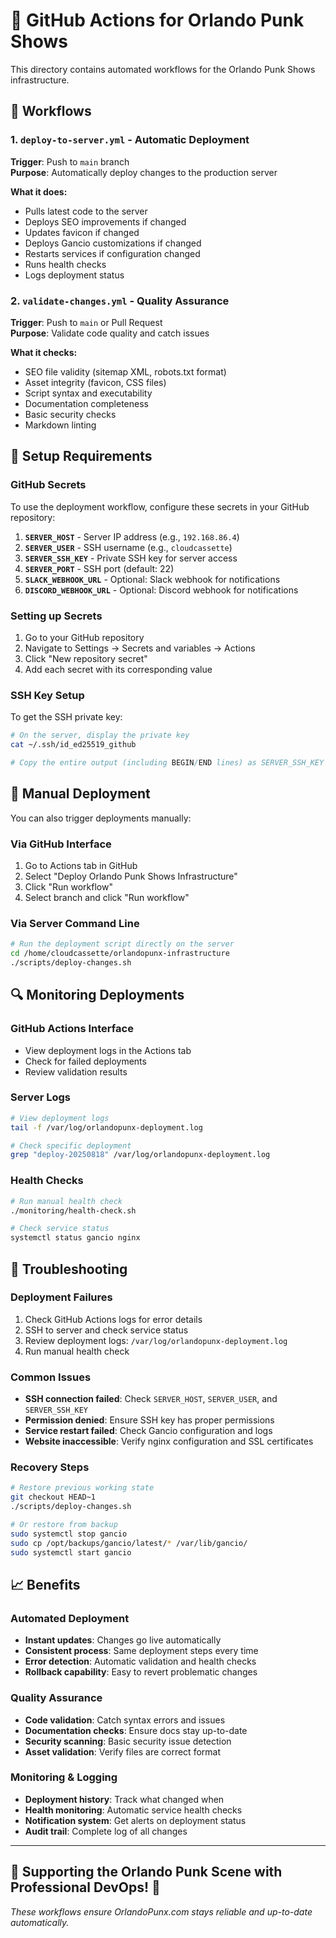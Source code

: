 # 🤖 GitHub Actions for Orlando Punk Shows

This directory contains automated workflows for the Orlando Punk Shows infrastructure.

## 🔄 Workflows

### 1. `deploy-to-server.yml` - Automatic Deployment
**Trigger**: Push to `main` branch  
**Purpose**: Automatically deploy changes to the production server

**What it does:**
- Pulls latest code to the server
- Deploys SEO improvements if changed
- Updates favicon if changed  
- Deploys Gancio customizations if changed
- Restarts services if configuration changed
- Runs health checks
- Logs deployment status

### 2. `validate-changes.yml` - Quality Assurance
**Trigger**: Push to `main` or Pull Request  
**Purpose**: Validate code quality and catch issues

**What it checks:**
- SEO file validity (sitemap XML, robots.txt format)
- Asset integrity (favicon, CSS files)
- Script syntax and executability
- Documentation completeness
- Basic security checks
- Markdown linting

## 🔧 Setup Requirements

### GitHub Secrets
To use the deployment workflow, configure these secrets in your GitHub repository:

1. **`SERVER_HOST`** - Server IP address (e.g., `192.168.86.4`)
2. **`SERVER_USER`** - SSH username (e.g., `cloudcassette`)
3. **`SERVER_SSH_KEY`** - Private SSH key for server access
4. **`SERVER_PORT`** - SSH port (default: 22)
5. **`SLACK_WEBHOOK_URL`** - Optional: Slack webhook for notifications
6. **`DISCORD_WEBHOOK_URL`** - Optional: Discord webhook for notifications

### Setting up Secrets
1. Go to your GitHub repository
2. Navigate to Settings → Secrets and variables → Actions
3. Click "New repository secret"
4. Add each secret with its corresponding value

### SSH Key Setup
To get the SSH private key:
```bash
# On the server, display the private key
cat ~/.ssh/id_ed25519_github

# Copy the entire output (including BEGIN/END lines) as SERVER_SSH_KEY secret
```

## 📱 Manual Deployment

You can also trigger deployments manually:

### Via GitHub Interface
1. Go to Actions tab in GitHub
2. Select "Deploy Orlando Punk Shows Infrastructure" 
3. Click "Run workflow"
4. Select branch and click "Run workflow"

### Via Server Command Line
```bash
# Run the deployment script directly on the server
cd /home/cloudcassette/orlandopunx-infrastructure
./scripts/deploy-changes.sh
```

## 🔍 Monitoring Deployments

### GitHub Actions Interface
- View deployment logs in the Actions tab
- Check for failed deployments
- Review validation results

### Server Logs
```bash
# View deployment logs
tail -f /var/log/orlandopunx-deployment.log

# Check specific deployment
grep "deploy-20250818" /var/log/orlandopunx-deployment.log
```

### Health Checks
```bash
# Run manual health check
./monitoring/health-check.sh

# Check service status
systemctl status gancio nginx
```

## 🚨 Troubleshooting

### Deployment Failures
1. Check GitHub Actions logs for error details
2. SSH to server and check service status
3. Review deployment logs: `/var/log/orlandopunx-deployment.log`
4. Run manual health check

### Common Issues
- **SSH connection failed**: Check `SERVER_HOST`, `SERVER_USER`, and `SERVER_SSH_KEY`
- **Permission denied**: Ensure SSH key has proper permissions
- **Service restart failed**: Check Gancio configuration and logs
- **Website inaccessible**: Verify nginx configuration and SSL certificates

### Recovery Steps
```bash
# Restore previous working state
git checkout HEAD~1
./scripts/deploy-changes.sh

# Or restore from backup
sudo systemctl stop gancio
sudo cp /opt/backups/gancio/latest/* /var/lib/gancio/
sudo systemctl start gancio
```

## 📈 Benefits

### Automated Deployment
- **Instant updates**: Changes go live automatically
- **Consistent process**: Same deployment steps every time  
- **Error detection**: Automatic validation and health checks
- **Rollback capability**: Easy to revert problematic changes

### Quality Assurance  
- **Code validation**: Catch syntax errors and issues
- **Documentation checks**: Ensure docs stay up-to-date
- **Security scanning**: Basic security issue detection
- **Asset validation**: Verify files are correct format

### Monitoring & Logging
- **Deployment history**: Track what changed when
- **Health monitoring**: Automatic service health checks
- **Notification system**: Get alerts on deployment status
- **Audit trail**: Complete log of all changes

---

## 🎸 Supporting the Orlando Punk Scene with Professional DevOps! 🎸

*These workflows ensure OrlandoPunx.com stays reliable and up-to-date automatically.*
